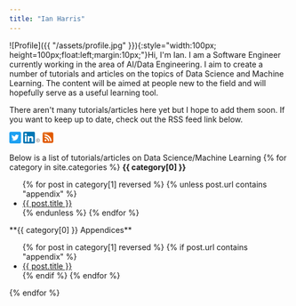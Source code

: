 ```yaml
---
title: "Ian Harris"
---
```


![Profile]({{ "/assets/profile.jpg" }}){:style="width:100px; height=100px;float:left;margin:10px;"}Hi, I'm Ian. I am a Software Engineer currently working in the area of AI/Data Engineering. I aim to create a number of tutorials and articles on the topics of Data Science and Machine Learning. The content will be aimed at people new to the field and will hopefully serve as a useful learning tool.

There aren't many tutorials/articles here yet but I hope to add them soon. If you want to keep up to date, check out the RSS feed link below.

<div style="clear: both;"></div>
<a href="https://twitter.com/_ianharris?ref_src=twsrc%5Etfw"><img src="/assets/twitter.png" width="21" height="21"/></a>
<a href="https://www.linkedin.com/in/ian-harris-a9954652"><img src="/assets/linkedin.png" width="30" height="21"/><a/>
<a href="https://www.iharris.net/feed.xml"><img src="/assets/rss.png" width="21" height="21"/><a/>

Below is a list of tutorials/articles on Data Science/Machine Learning
{% for category in site.categories %}
**{{ category[0] }}**
<ul>{% for post in category[1] reversed %}
    {% unless post.url contains "appendix" %}
        <li>
            <a href="{{ post.url }}">
                {{ post.title }}
            </a>
        </li>
    {% endunless %}
    {% endfor %}
</ul>
**{{ category[0] }} Appendices**
<ul>
{% for post in category[1] reversed %}
{% if post.url contains "appendix" %}
  <li><a href="{{ post.url }}">{{ post.title }}</a></li>
{% endif %}
{% endfor %}
</ul>

{% endfor %}

